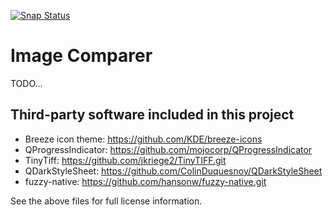 [![Snap Status](https://build.snapcraft.io/badge/theHamsta/image-comparer.svg)](https://build.snapcraft.io/user/theHamsta/image-comparer)

# Image Comparer

TODO...

## Third-party software included in this project
- Breeze icon theme: https://github.com/KDE/breeze-icons
- QProgressIndicator: https://github.com/mojocorp/QProgressIndicator
- TinyTiff: https://github.com/jkriege2/TinyTIFF.git
- QDarkStyleSheet: https://github.com/ColinDuquesnoy/QDarkStyleSheet
- fuzzy-native: https://github.com/hansonw/fuzzy-native.git

See the above files for full license information.

